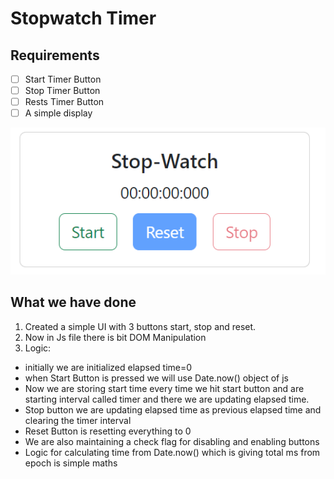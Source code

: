 # Stopwatch Timer

## Requirements
- [ ] Start Timer Button
- [ ] Stop Timer Button
- [ ] Rests Timer Button
- [ ] A simple display
      
<p align="center">
  <img src="image.png" alt="Alt text">
</p>

## What we have done

1. Created a simple UI with 3 buttons start, stop and reset.
2. Now in Js file there is bit DOM Manipulation
3. Logic:
 - initially we are initialized elapsed time=0
 - when Start Button is pressed we will use Date.now() object of js
 - Now we are storing start time every time we hit start button and are starting interval called timer and there we are updating elapsed time.
 - Stop button we are updating elapsed time as previous elapsed time and clearing the timer interval
 - Reset Button is resetting everything to 0
 - We are also maintaining a check flag for disabling and enabling buttons
 - Logic for calculating time from Date.now() which is giving total ms from epoch is simple maths
